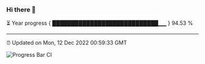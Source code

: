 ### Hi there 👋

⏳ Year progress { ████████████████████████████▁▁ } 94.53 %

---

⏰ Updated on Mon, 12 Dec 2022 00:59:33 GMT

![Progress Bar CI](https://github.com/liununu/liununu/workflows/Progress%20Bar%20CI/badge.svg)
